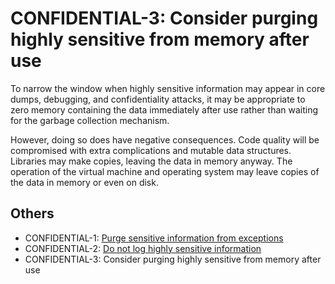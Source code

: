 # CONFIDENTIAL-3: Consider purging highly sensitive from memory after use
To narrow the window when highly sensitive information may appear in core dumps, debugging, and confidentiality attacks, it may be appropriate to zero memory containing the data immediately after use rather than waiting for the garbage collection mechanism.

However, doing so does have negative consequences. Code quality will be compromised with extra complications and mutable data structures. Libraries may make copies, leaving the data in memory anyway. The operation of the virtual machine and operating system may leave copies of the data in memory or even on disk.

## Others
 - CONFIDENTIAL-1: [Purge sensitive information from exceptions](../g21)
 - CONFIDENTIAL-2: [Do not log highly sensitive information](../g22)
 - CONFIDENTIAL-3: Consider purging highly sensitive from memory after use